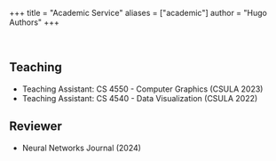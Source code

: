 +++
title = "Academic Service"
aliases = ["academic"]
author = "Hugo Authors"
+++

<br>

## Teaching

<!-- - Teaching Assistant: COMPSCI 171 - Introduction to Artificial Intelligence (UCI 2025)-->
- Teaching Assistant: CS 4550 - Computer Graphics (CSULA 2023) 
- Teaching Assistant: CS 4540 - Data Visualization (CSULA 2022)

## Reviewer

 - Neural Networks Journal (2024)
